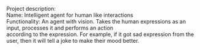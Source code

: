 Project description:<br/>
Name: Intelligent agent for human like interactions<br/>
Functionality: An agent with vision. Takes the human expressions as an input, processes it and performs an action<br/>  according to the expression. For example, if it got sad expression from the user, then it will tell a joke to make their mood better.  


